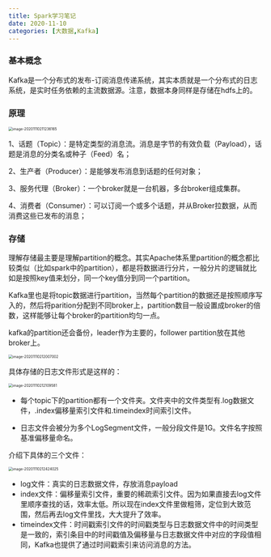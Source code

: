 ```yaml
---
title: Spark学习笔记
date: 2020-11-10
categories: [大数据,Kafka]
---
```




### 基本概念

Kafka是一个分布式的发布-订阅消息传递系统，其实本质就是一个分布式的日志系统，是实时任务依赖的主流数据源。注意，数据本身同样是存储在hdfs上的。



### 原理

<img src="https://tva1.sinaimg.cn/large/0081Kckwly1gkkdxkxgi1j30wg0ion7f.jpg" alt="image-20201110211236165" style="zoom:50%;" />



1、话题（Topic）：是特定类型的消息流。消息是字节的有效负载（Payload），话题是消息的分类名或种子（Feed）名；

2、生产者（Producer）：是能够发布消息到话题的任何对象；

3、服务代理（Broker）：一个broker就是一台机器，多台broker组成集群。

4、消费者（Consumer）：可以订阅一个或多个话题，并从Broker拉数据，从而消费这些已发布的消息；



### 存储

理解存储最主要是理解partition的概念。其实Apache体系里partition的概念都比较类似（比如spark中的partition），都是将数据进行分片，一般分片的逻辑就比如是按照key值来划分，同一个key值分到同一个partition。



Kafka里也是将topic数据进行partition，当然每个partition的数据还是按照顺序写入的，然后将parition分配到不同broker上，partition数目一般设置成broker的倍数，这样能够让每个broker的partition均匀一点。



kafka的partition还会备份，leader作为主要的，follower partition放在其他broker上。

<img src="https://tva1.sinaimg.cn/large/0081Kckwly1gkke5hzvbgj30yw0j8jt4.jpg" alt="image-20201110212007002" style="zoom:50%;" /> 



具体存储的日志文件形式是这样的：

<img src="https://tva1.sinaimg.cn/large/0081Kckwly1gkke6gpqcfj310i0j8djz.jpg" alt="image-20201110212109581" style="zoom:50%;" />

- 每个topic下的partition都有一个文件夹。文件夹中的文件类型有.log数据文件，.index偏移量索引文件和.timeindex时间索引文件。

- 日志文件会被分为多个LogSegment文件，一般分段文件是1G。文件名字按照基准偏移量命名。

  

介绍下具体的三个文件：

<img src="https://tva1.sinaimg.cn/large/0081Kckwly1gkke9uac8cj30u00uzn7g.jpg" alt="image-20201110212424025" style="zoom:50%;" />

- log文件：真实的日志数据文件，存放消息payload
- index文件：偏移量索引文件，重要的稀疏索引文件。因为如果直接去log文件里顺序查找的话，效率太低。所以现在index文件里做粗筛，定位到大致范围，然后再去log文件里找，大大提升了效率。
- timeindex文件：时间戳索引文件的时间戳类型与日志数据文件中的时间类型是一致的，索引条目中的时间戳值及偏移量与日志数据文件中对应的字段值相同，Kafka也提供了通过时间戳索引来访问消息的方法。